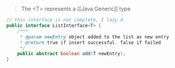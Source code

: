 > The \<T> represents a [[Java Generic]] type

```java
// this interface is not complete, I lazy d
public interface ListInterface<T> {
	/***
	 * @param newEntry object added to the list as new entry
	 * @return true if insert successful, false if failed
	 */
	public abstract boolean add(T newEntry);
}
```